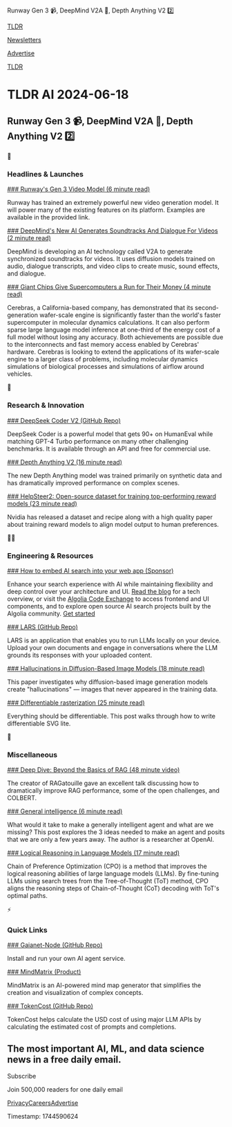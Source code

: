 Runway Gen 3 📹, DeepMind V2A 🎵, Depth Anything V2 2️⃣

[TLDR](/)

[Newsletters](/newsletters)

[Advertise](https://advertise.tldr.tech/)

[TLDR](/)

# TLDR AI 2024-06-18

## Runway Gen 3 📹, DeepMind V2A 🎵, Depth Anything V2 2️⃣

🚀

### Headlines & Launches

[### Runway's Gen 3 Video Model (6 minute read)](https://runwayml.com/blog/introducing-gen-3-alpha/?utm_source=tldrai)

Runway has trained an extremely powerful new video generation model. It will power many of the existing features on its platform. Examples are available in the provided link.

[### DeepMind's New AI Generates Soundtracks And Dialogue For Videos (2 minute read)](https://techcrunch.com/2024/06/17/deepminds-new-ai-generates-soundtracks-and-dialog-for-videos/?utm_source=tldrai)

DeepMind is developing an AI technology called V2A to generate synchronized soundtracks for videos. It uses diffusion models trained on audio, dialogue transcripts, and video clips to create music, sound effects, and dialogue.

[### Giant Chips Give Supercomputers a Run for Their Money (4 minute read)](https://spectrum.ieee.org/cerebras-wafer-scale-engine?utm_source=tldrai)

Cerebras, a California-based company, has demonstrated that its second-generation wafer-scale engine is significantly faster than the world's faster supercomputer in molecular dynamics calculations. It can also perform sparse large language model inference at one-third of the energy cost of a full model without losing any accuracy. Both achievements are possible due to the interconnects and fast memory access enabled by Cerebras' hardware. Cerebras is looking to extend the applications of its wafer-scale engine to a larger class of problems, including molecular dynamics simulations of biological processes and simulations of airflow around vehicles.

🧠

### Research & Innovation

[### DeepSeek Coder V2 (GitHub Repo)](https://github.com/deepseek-ai/DeepSeek-Coder-V2?utm_source=tldrai)

DeepSeek Coder is a powerful model that gets 90+ on HumanEval while matching GPT-4 Turbo performance on many other challenging benchmarks. It is available through an API and free for commercial use.

[### Depth Anything V2 (16 minute read)](https://arxiv.org/abs/2406.09414?utm_source=tldrai)

The new Depth Anything model was trained primarily on synthetic data and has dramatically improved performance on complex scenes.

[### HelpSteer2: Open-source dataset for training top-performing reward models (23 minute read)](https://arxiv.org/abs/2406.08673?utm_source=tldrai)

Nvidia has released a dataset and recipe along with a high quality paper about training reward models to align model output to human preferences.

👨‍💻

### Engineering & Resources

[### How to embed AI search into your web app (Sponsor)](https://www.algolia.com/blog/engineering/backend-search-how-to-embed-ai-search-into-your-webapp/?utm_campaign=tldr_ww_wnet_dev_awa_reac_ai&amp;utm_medium=newsletter&amp;utm_source=tldr&amp;utm_content=tldr_ww_wnet&amp;utm_term=ai_sec_webapp&amp;utm_camp_parent=wnet&amp;utm_2nd_camp=dev_awa&amp;utm_model=brand&amp;utm_region=ww&amp;utm_persona=dev&amp;utm_goal=reac&amp;utm_ag=ra)

Enhance your search experience with AI while maintaining flexibility and deep control over your architecture and UI. [Read the blog](https://www.algolia.com/blog/engineering/backend-search-how-to-embed-ai-search-into-your-webapp/?utm_campaign=tldr_ww_wnet_dev_awa_reac_ai&utm_medium=newsletter&utm_source=tldr&utm_content=tldr_ww_wnet&utm_term=ai_sec_webapp&utm_camp_parent=wnet&utm_2nd_camp=dev_awa&utm_model=brand&utm_region=ww&utm_persona=dev&utm_goal=reac&utm_ag=ra) for a tech overview, or visit the [Algolia Code Exchange](https://www.algolia.com/developers/code-exchange/?utm_campaign=tldr_ww_wnet_dev_awa_reac_ai&utm_medium=newsletter&utm_source=tldr&utm_content=tldr_ww_wnet&utm_term=ai_sec_code&utm_camp_parent=wnet&utm_2nd_camp=dev_awa&utm_model=brand&utm_region=ww&utm_persona=dev&utm_goal=reac&utm_ag=ra) to access frontend and UI components, and to explore open source AI search projects built by the Algolia community. [Get started](https://www.algolia.com/developers/code-exchange/?utm_campaign=tldr_ww_wnet_dev_awa_reac_ai&utm_medium=newsletter&utm_source=tldr&utm_content=tldr_ww_wnet&utm_term=ai_sec_code&utm_camp_parent=wnet&utm_2nd_camp=dev_awa&utm_model=brand&utm_region=ww&utm_persona=dev&utm_goal=reac&utm_ag=ra)

[### LARS (GitHub Repo)](https://github.com/abgulati/LARS?utm_source=tldrai)

LARS is an application that enables you to run LLMs locally on your device. Upload your own documents and engage in conversations where the LLM grounds its responses with your uploaded content.

[### Hallucinations in Diffusion-Based Image Models (18 minute read)](https://arxiv.org/abs/2406.09358v1?utm_source=tldrai)

This paper investigates why diffusion-based image generation models create "hallucinations" — images that never appeared in the training data.

[### Differentiable rasterization (25 minute read)](https://srush.github.io/DiffRast/?utm_source=tldrai)

Everything should be differentiable. This post walks through how to write differentiable SVG lite.

🎁

### Miscellaneous

[### Deep Dive: Beyond the Basics of RAG (48 minute video)](https://parlance-labs.com/talks/rag/ben.html?utm_source=tldrai)

The creator of RAGatouille gave an excellent talk discussing how to dramatically improve RAG performance, some of the open challenges, and COLBERT.

[### General intelligence (6 minute read)](https://nonint.com/2024/06/03/general-intelligence-2024/?utm_source=tldrai)

What would it take to make a generally intelligent agent and what are we missing? This post explores the 3 ideas needed to make an agent and posits that we are only a few years away. The author is a researcher at OpenAI.

[### Logical Reasoning in Language Models (17 minute read)](https://arxiv.org/abs/2406.09136v1?utm_source=tldrai)

Chain of Preference Optimization (CPO) is a method that improves the logical reasoning abilities of large language models (LLMs). By fine-tuning LLMs using search trees from the Tree-of-Thought (ToT) method, CPO aligns the reasoning steps of Chain-of-Thought (CoT) decoding with ToT's optimal paths.

⚡️

### Quick Links

[### Gaianet-Node (GitHub Repo)](https://github.com/GaiaNet-AI/gaianet-node?utm_source=tldrai)

Install and run your own AI agent service.

[### MindMatrix (Product)](https://everlearns.com/mindmap-generator?utm_source=tldrai)

MindMatrix is an AI-powered mind map generator that simplifies the creation and visualization of complex concepts.

[### TokenCost (GitHub Repo)](https://github.com/AgentOps-AI/tokencost?utm_source=tldrai)

TokenCost helps calculate the USD cost of using major LLM APIs by calculating the estimated cost of prompts and completions.

## The most important AI, ML, and data science news in a free daily email.

Subscribe

Join 500,000 readers for one daily email

[Privacy](/privacy)[Careers](https://jobs.ashbyhq.com/tldr.tech)[Advertise](/ai/advertise)

Timestamp: 1744590624